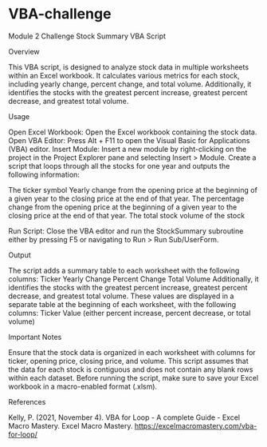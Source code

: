 # VBA-challenge

Module 2 Challenge
Stock Summary VBA Script


Overview

This VBA script, is designed to analyze stock data in multiple worksheets within an Excel workbook. It calculates various metrics for each stock, including yearly change, percent change, and total volume. Additionally, it identifies the stocks with the greatest percent increase, greatest percent decrease, and greatest total volume.


Usage

Open Excel Workbook: Open the Excel workbook containing the stock data.
Open VBA Editor: Press Alt + F11 to open the Visual Basic for Applications (VBA) editor.
Insert Module: Insert a new module by right-clicking on the project in the Project Explorer pane and selecting Insert > Module.
Create a script that loops through all the stocks for one year and outputs the following information:

The ticker symbol
Yearly change from the opening price at the beginning of a given year to the closing price at the end of that year.
The percentage change from the opening price at the beginning of a given year to the closing price at the end of that year.
The total stock volume of the stock

Run Script: Close the VBA editor and run the StockSummary subroutine either by pressing F5 or navigating to Run > Run Sub/UserForm.



Output

The script adds a summary table to each worksheet with the following columns:
Ticker
Yearly Change
Percent Change
Total Volume
Additionally, it identifies the stocks with the greatest percent increase, greatest percent decrease, and greatest total volume. These values are displayed in a separate table at the beginning of each worksheet, with the following columns:
Ticker
Value (either percent increase, percent decrease, or total volume)


Important Notes

Ensure that the stock data is organized in each worksheet with columns for ticker, opening price, closing price, and volume.
This script assumes that the data for each stock is contiguous and does not contain any blank rows within each dataset.
Before running the script, make sure to save your Excel workbook in a macro-enabled format (.xlsm).


References

Kelly, P. (2021, November 4). VBA for Loop - A complete Guide - Excel Macro Mastery. Excel Macro Mastery. https://excelmacromastery.com/vba-for-loop/
